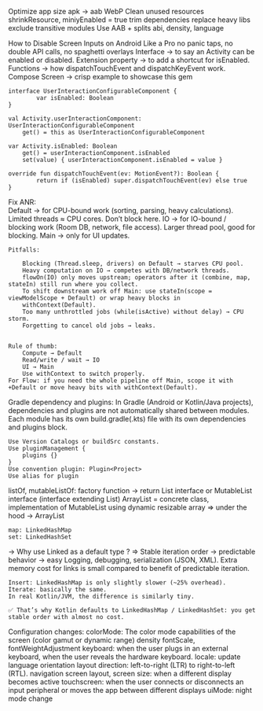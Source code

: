 Optimize app size
	apk -> aab
	WebP
	Clean unused resources
	shrinkResource, miniyEnabled = true
	trim dependencies
		replace heavy libs
		exclude transitive modules
	Use AAB + splits
		abi, density, language
	

How to Disable Screen Inputs on Android Like a Pro
	no panic taps, no double API calls, no spaghetti overlays
	Interface → to say an Activity can be enabled or disabled.
	Extension property → to add a shortcut for isEnabled.
	Functions → how dispatchTouchEvent and dispatchKeyEvent work.
	Compose Screen → crisp example to showcase this gem

	interface UserInteractionConfigurableComponent {
    		var isEnabled: Boolean
	}

	val Activity.userInteractionComponent: UserInteractionConfigurableComponent
    	get() = this as UserInteractionConfigurableComponent

	var Activity.isEnabled: Boolean
    	get() = userInteractionComponent.isEnabled
    	set(value) { userInteractionComponent.isEnabled = value }

	override fun dispatchTouchEvent(ev: MotionEvent?): Boolean {
    		return if (isEnabled) super.dispatchTouchEvent(ev) else true
	}


Fix ANR:	
	Default → for CPU-bound work (sorting, parsing, heavy calculations). Limited threads ≈ CPU cores. Don’t block here.
 	IO → for IO-bound / blocking work (Room DB, network, file access). Larger thread pool, good for blocking.
 	Main → only for UI updates.

	Pitfalls:

 		Blocking (Thread.sleep, drivers) on Default → starves CPU pool.
 		Heavy computation on IO → competes with DB/network threads.
 		flowOn(IO) only moves upstream; operators after it (combine, map, stateIn) still run where you collect.
 		To shift downstream work off Main: use stateIn(scope = viewModelScope + Default) or wrap heavy blocks in 
		withContext(Default).
 		Too many unthrottled jobs (while(isActive) without delay) → CPU storm.
 		Forgetting to cancel old jobs → leaks.


	Rule of thumb:
 		Compute → Default
 		Read/write / wait → IO
 		UI → Main
 		Use withContext to switch properly.
 	For Flow: if you need the whole pipeline off Main, scope it with +Default or move heavy bits with withContext(Default).

Gradle dependency and plugins:
	In Gradle (Android or Kotlin/Java projects), dependencies and plugins are not automatically shared between modules. 
	Each module has its own build.gradle(.kts) file with its own dependencies and plugins block.

	Use Version Catalogs or buildSrc constants.
	Use pluginManagement {
		plugins {}
	}
	Use convention plugin: Plugin<Project>
	Use alias for plugin

listOf, mutableListOf:
	factory function -> return List interface or MutableList interface (interface extending List)
	ArrayList = concrete class, implementation of MutableList using dynamic resizable array	
=> under the hood -> ArrayList
	
	map: LinkedHashMap
	set: LinkedHashSet

-> Why use Linked<Type> as a default type ?
=> 	Stable iteration order -> predictable behavior -> easy Logging, debugging, serialization (JSON, XML).
	Extra memory cost for links is small compared to benefit of predictable iteration.
	
	Insert: LinkedHashMap is only slightly slower (~25% overhead).
	Iterate: basically the same.
	In real Kotlin/JVM, the difference is similarly tiny.

	✅ That’s why Kotlin defaults to LinkedHashMap / LinkedHashSet: you get stable order with almost no cost.



Configuration changes:
	colorMode: The color mode capabilities of the screen (color gamut or dynamic range)
	density
	fontScale, fontWeightAdjustment
	keyboard: when the user plugs in an external keyboard, when the user reveals the hardware keyboard.
	locale: update language
	orientation
	layout direction: left-to-right (LTR) to right-to-left (RTL).
	navigation
	screen layout, screen size: when a different display becomes active 
	touchscreen: when the user connects or disconnects an input peripheral or moves the app between different displays
	uiMode: night mode change